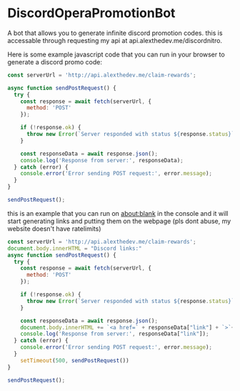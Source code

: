 # DiscordOperaPromotionBot
A bot that allows you to generate infinite discord promotion codes. this is accessable through requesting my api at api.alexthedev.me/discordnitro.

Here is some example javascript code that you can run in your browser to generate a discord promo code:
```javascript
const serverUrl = 'http://api.alexthedev.me/claim-rewards';

async function sendPostRequest() {
  try {
    const response = await fetch(serverUrl, {
      method: 'POST'
    });

    if (!response.ok) {
      throw new Error(`Server responded with status ${response.status}`);
    }

    const responseData = await response.json();
    console.log('Response from server:', responseData);
  } catch (error) {
    console.error('Error sending POST request:', error.message);
  }
}

sendPostRequest();
```

this is an example that you can run on [about:blank](about:blank) in the console and it will start generating links and putting them on the webpage (pls dont abuse, my website doesn't have ratelimits)
```javascript
const serverUrl = 'http://api.alexthedev.me/claim-rewards';
document.body.innerHTML = "Discord links:"
async function sendPostRequest() {
  try {
    const response = await fetch(serverUrl, {
      method: 'POST'
    });

    if (!response.ok) {
      throw new Error(`Server responded with status ${response.status}`);
    }

    const responseData = await response.json();
    document.body.innerHTML += `<a href=` + responseData["link"] + `>`+ responseData["link"] + `</a><br>`;
    console.log('Response from server:', responseData["link"]);
  } catch (error) {
    console.error('Error sending POST request:', error.message);
  }
    setTimeout(500, sendPostRequest())
}

sendPostRequest();
```